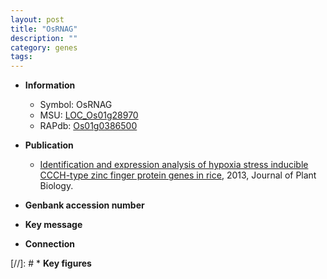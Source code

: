 ```yaml
---
layout: post
title: "OsRNAG"
description: ""
category: genes
tags: 
---
```


* **Information**  
    + Symbol: OsRNAG  
    + MSU: [LOC_Os01g28970](http://rice.plantbiology.msu.edu/cgi-bin/ORF_infopage.cgi?orf=LOC_Os01g28970)  
    + RAPdb: [Os01g0386500](http://rapdb.dna.affrc.go.jp/viewer/gbrowse_details/irgsp1?name=Os01g0386500)  

* **Publication**  
    + [Identification and expression analysis of hypoxia stress inducible CCCH-type zinc finger protein genes in rice](http://www.ncbi.nlm.nih.gov/pubmed?term=Identification+and+expression+analysis+of+hypoxia+stress+inducible+CCCH-type+zinc+finger+protein+genes+in+rice%5BTitle%5D), 2013, Journal of Plant Biology.

* **Genbank accession number**  

* **Key message**  

* **Connection**  

[//]: # * **Key figures**  



